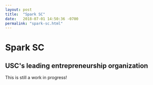 ```yaml
---
layout: post
title:  "Spark SC"
date:   2018-07-01 14:50:36 -0700
permalink: "spark-sc.html"
---
```


# Spark SC
## USC's leading entrepreneurship organization

This is still a work in progress!